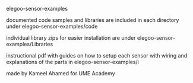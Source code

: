 elegoo-sensor-examples

documented code samples and libraries are included in each directory under elegoo-sensor-examples/code

individual library zips for easier installation are under elegoo-sensor-examples/Libraries

instructional pdf with guides on how to setup each sensor with wiring and explanations of the parts in elegoo-sensor-examples/i

made by Kameel Ahamed for UME Academy
